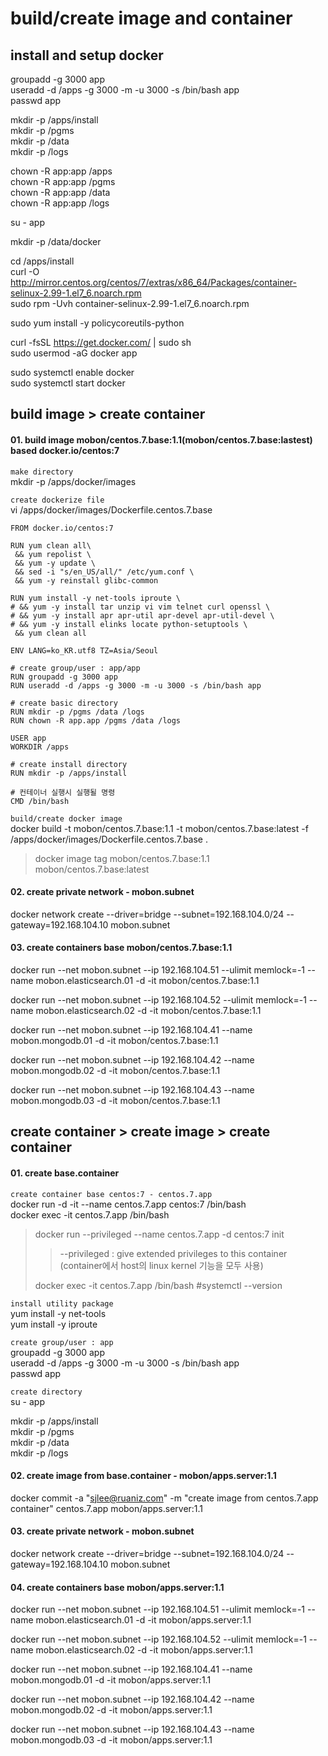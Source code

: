 # build/create image and container

## install and setup docker 
groupadd -g 3000 app  
useradd -d /apps -g 3000 -m -u 3000 -s /bin/bash app  
passwd app

mkdir -p /apps/install  
mkdir -p /pgms  
mkdir -p /data  
mkdir -p /logs

chown -R app:app /apps  
chown -R app:app /pgms  
chown -R app:app /data  
chown -R app:app /logs  

su - app

mkdir -p /data/docker

cd /apps/install  
curl -O http://mirror.centos.org/centos/7/extras/x86_64/Packages/container-selinux-2.99-1.el7_6.noarch.rpm  
sudo rpm -Uvh container-selinux-2.99-1.el7_6.noarch.rpm 

sudo yum install -y policycoreutils-python

curl -fsSL https://get.docker.com/ | sudo sh  
sudo usermod -aG docker app

sudo systemctl enable docker  
sudo systemctl start docker

## build image > create container

#### 01. build image mobon/centos.7.base:1.1(mobon/centos.7.base:lastest) based docker.io/centos:7
`make directory`  
mkdir -p /apps/docker/images

`create dockerize file`  
vi /apps/docker/images/Dockerfile.centos.7.base 
```
FROM docker.io/centos:7

RUN yum clean all\
 && yum repolist \
 && yum -y update \
 && sed -i "s/en_US/all/" /etc/yum.conf \
 && yum -y reinstall glibc-common

RUN yum install -y net-tools iproute \
# && yum -y install tar unzip vi vim telnet curl openssl \
# && yum -y install apr apr-util apr-devel apr-util-devel \
# && yum -y install elinks locate python-setuptools \
 && yum clean all

ENV LANG=ko_KR.utf8 TZ=Asia/Seoul

# create group/user : app/app
RUN groupadd -g 3000 app
RUN useradd -d /apps -g 3000 -m -u 3000 -s /bin/bash app

# create basic directory 
RUN mkdir -p /pgms /data /logs
RUN chown -R app.app /pgms /data /logs

USER app
WORKDIR /apps

# create install directory 
RUN mkdir -p /apps/install

# 컨테이너 실행시 실행될 명령
CMD /bin/bash
```

`build/create docker image`  
docker build -t mobon/centos.7.base:1.1 -t mobon/centos.7.base:latest -f /apps/docker/images/Dockerfile.centos.7.base .
>docker image tag mobon/centos.7.base:1.1 mobon/centos.7.base:latest

#### 02. create private network - mobon.subnet
docker network create --driver=bridge --subnet=192.168.104.0/24 --gateway=192.168.104.10 mobon.subnet

#### 03. create containers base mobon/centos.7.base:1.1
docker run --net mobon.subnet --ip 192.168.104.51  --ulimit memlock=-1 --name mobon.elasticsearch.01 -d -it mobon/centos.7.base:1.1
 
docker run --net mobon.subnet --ip 192.168.104.52  --ulimit memlock=-1 --name mobon.elasticsearch.02 -d -it mobon/centos.7.base:1.1
 
docker run --net mobon.subnet --ip 192.168.104.41 --name mobon.mongodb.01 -d -it mobon/centos.7.base:1.1
 
docker run --net mobon.subnet --ip 192.168.104.42 --name mobon.mongodb.02 -d -it mobon/centos.7.base:1.1
 
docker run --net mobon.subnet --ip 192.168.104.43 --name mobon.mongodb.03 -d -it mobon/centos.7.base:1.1
 
## create container > create image > create container

#### 01. create base.container

`create container base centos:7 - centos.7.app`  
docker run -d -it --name centos.7.app centos:7 /bin/bash  
docker exec -it  centos.7.app  /bin/bash

> docker run --privileged --name centos.7.app -d centos:7 init  
>>--privileged
>: give extended privileges to this container
(container에서 host의 linux kernel 기능을 모두 사용)
>
>docker exec -it  centos.7.app  /bin/bash
>#systemctl --version

`install utility package`  
yum install -y net-tools  
yum install -y iproute

`create group/user : app`  
groupadd -g 3000 app  
useradd -d /apps -g 3000 -m -u 3000 -s /bin/bash app  
passwd app

`create directory`  
su - app

mkdir -p /apps/install  
mkdir -p /pgms  
mkdir -p /data  
mkdir -p /logs

#### 02. create image from base.container - mobon/apps.server:1.1
docker commit -a "sjlee@ruaniz.com" -m "create image from centos.7.app container" centos.7.app mobon/apps.server:1.1

#### 03. create private network - mobon.subnet
docker network create --driver=bridge --subnet=192.168.104.0/24 --gateway=192.168.104.10 mobon.subnet

#### 04. create containers base mobon/apps.server:1.1
docker run --net mobon.subnet --ip 192.168.104.51  --ulimit memlock=-1 --name mobon.elasticsearch.01 -d -it mobon/apps.server:1.1
 
docker run --net mobon.subnet --ip 192.168.104.52  --ulimit memlock=-1 --name mobon.elasticsearch.02 -d -it mobon/apps.server:1.1
 
docker run --net mobon.subnet --ip 192.168.104.41 --name mobon.mongodb.01 -d -it mobon/apps.server:1.1
 
docker run --net mobon.subnet --ip 192.168.104.42 --name mobon.mongodb.02 -d -it mobon/apps.server:1.1
 
docker run --net mobon.subnet --ip 192.168.104.43 --name mobon.mongodb.03 -d -it mobon/apps.server:1.1
 


